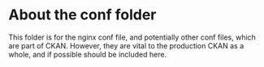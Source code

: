 # About the conf folder

This folder is for the nginx conf file, and potentially other conf files, which are part of CKAN.  However, they are vital to the production CKAN as a whole, and if possible should be included here. 